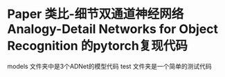 # Paper 类比-细节双通道神经网络 Analogy-Detail Networks for Object Recognition 的pytorch复现代码
models 文件夹中是3个ADNet的模型代码
test 文件夹是一个简单的测试代码
